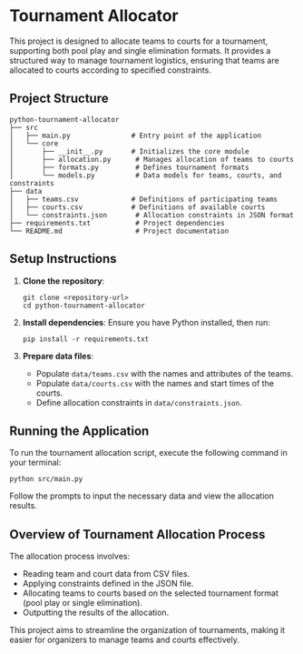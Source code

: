 # Tournament Allocator

This project is designed to allocate teams to courts for a tournament, supporting both pool play and single elimination formats. It provides a structured way to manage tournament logistics, ensuring that teams are allocated to courts according to specified constraints.

## Project Structure

```
python-tournament-allocator
├── src
│   ├── main.py               # Entry point of the application
│   └── core
│       ├── __init__.py       # Initializes the core module
│       ├── allocation.py      # Manages allocation of teams to courts
│       ├── formats.py         # Defines tournament formats
│       └── models.py          # Data models for teams, courts, and constraints
├── data
│   ├── teams.csv             # Definitions of participating teams
│   ├── courts.csv            # Definitions of available courts
│   └── constraints.json       # Allocation constraints in JSON format
├── requirements.txt           # Project dependencies
└── README.md                  # Project documentation
```

## Setup Instructions

1. **Clone the repository**:
   ```
   git clone <repository-url>
   cd python-tournament-allocator
   ```

2. **Install dependencies**:
   Ensure you have Python installed, then run:
   ```
   pip install -r requirements.txt
   ```

3. **Prepare data files**:
   - Populate `data/teams.csv` with the names and attributes of the teams.
   - Populate `data/courts.csv` with the names and start times of the courts.
   - Define allocation constraints in `data/constraints.json`.

## Running the Application

To run the tournament allocation script, execute the following command in your terminal:
```
python src/main.py
```

Follow the prompts to input the necessary data and view the allocation results.

## Overview of Tournament Allocation Process

The allocation process involves:
- Reading team and court data from CSV files.
- Applying constraints defined in the JSON file.
- Allocating teams to courts based on the selected tournament format (pool play or single elimination).
- Outputting the results of the allocation.

This project aims to streamline the organization of tournaments, making it easier for organizers to manage teams and courts effectively.